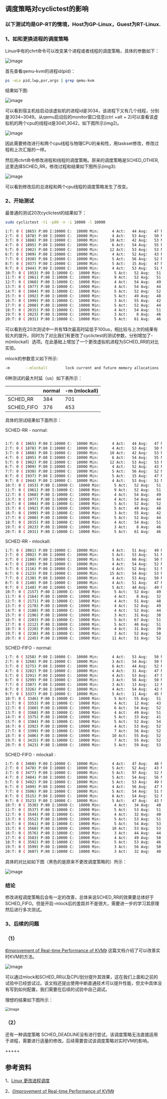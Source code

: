 ## 调度策略对cyclictest的影响

### 以下测试均是GP-RT的情境，Host为GP-Linux，Guest为RT-Linux.

### 1、如和更换进程的调度策略

Linux中有的chrt命令可以改变某个进程或者线程的调度策略，具体的参数如下：

![image](images/chrt_wiki.png)



首先查看qemu-kvm的进程id(pid)：

```bash
ps -eLo pid,lwp,psr,args | grep qemu-kvm
```

结果如下图:

![image](images/img1.png)



可以看到宿主机给启动该虚拟机的进程id是3034，该进程下又有几个线程，分别是3034~3049。从qemu启动后的monitor窗口信息(ctrl +alt + 2)可以查看该虚拟机的两个cpu的线程id是3041,3042，如下图所示(img2)。

![image](images/img2.png)

因此需要修改进行和两个cpu线程与物理CPU的亲和性，用taskset修改，修改过程和上次汇报的一样。

然后用chrt命令修改进程和线程的调度策略。原来的调度策略是SCHED_OTHER,这里选择SCHED_RR，修改过程和结果如下图所示(img3):

![image](images/img3.png)



可以看到修改后的总进程和两个cpu线程的调度策略发生了改变。



### 2、开始测试

最普通的测试20次cyclictest的结果如下：

```bash
sudo cyclictest -t1 -p80 -n -i 10000 -l 10000
```

```bash
1:T: 0 ( 1865) P:80 I:10000 C:  10000 Min:      4 Act:   44 Avg:   47 Max:     165
2:T: 0 ( 1878) P:80 I:10000 C:  10000 Min:      4 Act:   53 Avg:   50 Max:     163
3:T: 0 ( 1888) P:80 I:10000 C:  10000 Min:     10 Act:   42 Avg:   53 Max:     207
4:T: 0 ( 1895) P:80 I:10000 C:  10000 Min:      6 Act:   54 Avg:   55 Max:     386
5:T: 0 ( 1902) P:80 I:10000 C:  10000 Min:     12 Act:   53 Avg:   53 Max:     114
6:T: 0 ( 1909) P:80 I:10000 C:  10000 Min:      4 Act:   52 Avg:   43 Max:      83
7:T: 0 ( 1930) P:80 I:10000 C:  10000 Min:      5 Act:   56 Avg:   52 Max:      83
8:T: 0 ( 1937) P:80 I:10000 C:  10000 Min:      5 Act:   15 Avg:   47 Max:     100
9:T: 0 ( 1944) P:80 I:10000 C:  10000 Min:      4 Act:   53 Avg:   51 Max:      86
10:T: 0 ( 1953) P:80 I:10000 C:  10000 Min:      5 Act:   52 Avg:   51 Max:      97
11:T: 0 ( 1961) P:80 I:10000 C:  10000 Min:      9 Act:   52 Avg:   51 Max:      77
12:T: 0 ( 1968) P:80 I:10000 C:  10000 Min:      4 Act:   54 Avg:   49 Max:      71
13:T: 0 ( 1977) P:80 I:10000 C:  10000 Min:      4 Act:   54 Avg:   44 Max:      75
14:T: 0 ( 1984) P:80 I:10000 C:  10000 Min:      5 Act:   52 Avg:   52 Max:      85
15:T: 0 ( 1992) P:80 I:10000 C:  10000 Min:      5 Act:   49 Avg:   48 Max:      87
16:T: 0 ( 1999) P:80 I:10000 C:  10000 Min:      3 Act:   55 Avg:   42 Max:      73
17:T: 0 ( 2008) P:80 I:10000 C:  10000 Min:      5 Act:   52 Avg:   44 Max:      84
18:T: 0 ( 2015) P:80 I:10000 C:  10000 Min:      4 Act:   54 Avg:   51 Max:      91
19:T: 0 ( 2023) P:80 I:10000 C:  10000 Min:      3 Act:    8 Avg:   46 Max:     199
20:T: 0 ( 2031) P:80 I:10000 C:  10000 Min:      5 Act:   61 Avg:   46 Max:     170

```

可以看到在20次测试中一共有<b>13</b>次最高时延低于100us，相比较与上次的结果有较大的提升。同时为了对比我们有更改了cyclictest的测试参数，分别增加了-m(mlockall）选项。在此基础上增加了一个更改虚拟机进程为SCHED_RR的对比实验。

mlock的参数意义如下所示:

```bash
-m       --mlockall        lock current and future memory allocations
```





6种测试的最大时延（us）如下表所示：

|      | normal | -m (mlockall) |
| ---- | ---------------- | ---- |
| SCHED_RR | 384    | 701 |
| SCHED_FIFO | 376    | 453 |

具体的测试结果如下面所示：

SCHED-RR - normal:

```bash

1:T: 0 ( 1865) P:80 I:10000 C:  10000 Min:      4 Act:   44 Avg:   47 Max:     165
2:T: 0 ( 1878) P:80 I:10000 C:  10000 Min:      4 Act:   53 Avg:   50 Max:     163
3:T: 0 ( 1888) P:80 I:10000 C:  10000 Min:     10 Act:   42 Avg:   53 Max:     207
4:T: 0 ( 1895) P:80 I:10000 C:  10000 Min:      6 Act:   54 Avg:   55 Max:     386
5:T: 0 ( 1902) P:80 I:10000 C:  10000 Min:     12 Act:   53 Avg:   53 Max:     114
6:T: 0 ( 1909) P:80 I:10000 C:  10000 Min:      4 Act:   52 Avg:   43 Max:      83
7:T: 0 ( 1930) P:80 I:10000 C:  10000 Min:      5 Act:   56 Avg:   52 Max:      83
8:T: 0 ( 1937) P:80 I:10000 C:  10000 Min:      5 Act:   15 Avg:   47 Max:     100
9:T: 0 ( 1944) P:80 I:10000 C:  10000 Min:      4 Act:   53 Avg:   51 Max:      86
10:T: 0 ( 1953) P:80 I:10000 C:  10000 Min:      5 Act:   52 Avg:   51 Max:      97
11:T: 0 ( 1961) P:80 I:10000 C:  10000 Min:      9 Act:   52 Avg:   51 Max:      77
12:T: 0 ( 1968) P:80 I:10000 C:  10000 Min:      4 Act:   54 Avg:   49 Max:      71
13:T: 0 ( 1977) P:80 I:10000 C:  10000 Min:      4 Act:   54 Avg:   44 Max:      75
14:T: 0 ( 1984) P:80 I:10000 C:  10000 Min:      5 Act:   52 Avg:   52 Max:      85
15:T: 0 ( 1992) P:80 I:10000 C:  10000 Min:      5 Act:   49 Avg:   48 Max:      87
16:T: 0 ( 1999) P:80 I:10000 C:  10000 Min:      3 Act:   55 Avg:   42 Max:      73
17:T: 0 ( 2008) P:80 I:10000 C:  10000 Min:      5 Act:   52 Avg:   44 Max:      84
18:T: 0 ( 2015) P:80 I:10000 C:  10000 Min:      4 Act:   54 Avg:   51 Max:      91
19:T: 0 ( 2023) P:80 I:10000 C:  10000 Min:      3 Act:    8 Avg:   46 Max:     199
20:T: 0 ( 2031) P:80 I:10000 C:  10000 Min:      5 Act:   61 Avg:   46 Max:     170

```

SCHED-RR - mlockall:

```bash
1:T: 0 ( 2081) P:80 I:10000 C:  10000 Min:      4 Act:   51 Avg:   49 Max:     285
2:T: 0 ( 2092) P:80 I:10000 C:  10000 Min:      5 Act:   53 Avg:   51 Max:     213
3:T: 0 ( 2100) P:80 I:10000 C:  10000 Min:      5 Act:   66 Avg:   50 Max:     279
4:T: 0 ( 2109) P:80 I:10000 C:  10000 Min:      4 Act:   54 Avg:   52 Max:     701
5:T: 0 ( 2116) P:80 I:10000 C:  10000 Min:      4 Act:   52 Avg:   51 Max:      69
6:T: 0 ( 2123) P:80 I:10000 C:  10000 Min:     15 Act:   54 Avg:   53 Max:      85
7:T: 0 ( 2130) P:80 I:10000 C:  10000 Min:      4 Act:   53 Avg:   50 Max:     125
8:T: 0 ( 2140) P:80 I:10000 C:  10000 Min:      4 Act:   51 Avg:   47 Max:      87
9:T: 0 ( 2148) P:80 I:10000 C:  10000 Min:      5 Act:   44 Avg:   49 Max:      64
10:T: 0 ( 2157) P:80 I:10000 C:  10000 Min:      5 Act:   52 Avg:   49 Max:      87
11:T: 0 ( 2164) P:80 I:10000 C:  10000 Min:      4 Act:    8 Avg:   32 Max:      72
12:T: 0 ( 2171) P:80 I:10000 C:  10000 Min:      4 Act:   51 Avg:   48 Max:      89
13:T: 0 ( 2178) P:80 I:10000 C:  10000 Min:      4 Act:   52 Avg:   49 Max:      68
14:T: 0 ( 2188) P:80 I:10000 C:  10000 Min:      4 Act:   52 Avg:   44 Max:      83
15:T: 0 ( 2196) P:80 I:10000 C:  10000 Min:      3 Act:   31 Avg:   38 Max:      90
16:T: 0 ( 2203) P:80 I:10000 C:  10000 Min:      5 Act:   67 Avg:   51 Max:      75
17:T: 0 ( 2212) P:80 I:10000 C:  10000 Min:      5 Act:   46 Avg:   51 Max:     100
18:T: 0 ( 2220) P:80 I:10000 C:  10000 Min:      4 Act:   31 Avg:   39 Max:      75
19:T: 0 ( 2238) P:80 I:10000 C:  10000 Min:      3 Act:   52 Avg:   50 Max:      87
20:T: 0 ( 2245) P:80 I:10000 C:  10000 Min:     11 Act:   51 Avg:   52 Max:     152
```

SCHED-FIFO - normal:

```bash
1:T: 0 ( 3258) P:80 I:10000 C:  10000 Min:      4 Act:   53 Avg:   50 Max:      91
2:T: 0 ( 3268) P:80 I:10000 C:  10000 Min:      3 Act:   54 Avg:   50 Max:     124
3:T: 0 ( 3275) P:80 I:10000 C:  10000 Min:      6 Act:   44 Avg:   52 Max:      95
4:T: 0 ( 3282) P:80 I:10000 C:  10000 Min:      4 Act:   31 Avg:   47 Max:     376
5:T: 0 ( 3291) P:80 I:10000 C:  10000 Min:      4 Act:   53 Avg:   47 Max:      90
6:T: 0 ( 3299) P:80 I:10000 C:  10000 Min:      3 Act:   56 Avg:   50 Max:     120
7:T: 0 ( 3307) P:80 I:10000 C:  10000 Min:      3 Act:   13 Avg:   12 Max:      93
8:T: 0 ( 3326) P:80 I:10000 C:  10000 Min:      4 Act:   54 Avg:   42 Max:     346
9:T: 0 ( 3337) P:80 I:10000 C:  10000 Min:      5 Act:   11 Avg:   45 Max:     108
10:T: 0 ( 3346) P:80 I:10000 C:  10000 Min:      5 Act:   55 Avg:   51 Max:      87
11:T: 0 ( 3353) P:80 I:10000 C:  10000 Min:      4 Act:   12 Avg:   43 Max:     111
12:T: 0 ( 3360) P:80 I:10000 C:  10000 Min:      6 Act:   54 Avg:   52 Max:     295
13:T: 0 ( 3368) P:80 I:10000 C:  10000 Min:      4 Act:   49 Avg:   51 Max:     177
14:T: 0 ( 3375) P:80 I:10000 C:  10000 Min:      5 Act:   33 Avg:   41 Max:      88
15:T: 0 ( 3384) P:80 I:10000 C:  10000 Min:      5 Act:   52 Avg:   54 Max:     334
16:T: 0 ( 3392) P:80 I:10000 C:  10000 Min:      4 Act:   53 Avg:   52 Max:      90
17:T: 0 ( 3399) P:80 I:10000 C:  10000 Min:      7 Act:   56 Avg:   52 Max:      85
18:T: 0 ( 3406) P:80 I:10000 C:  10000 Min:     10 Act:   55 Avg:   52 Max:     151
19:T: 0 ( 3415) P:80 I:10000 C:  10000 Min:      7 Act:   55 Avg:   52 Max:      85
20:T: 0 ( 3423) P:80 I:10000 C:  10000 Min:      5 Act:   59 Avg:   53 Max:      90
```

SCHED-FIFO - mlockall	:

```bash
1:T: 0 ( 3460) P:80 I:10000 C:  10000 Min:      4 Act:   47 Avg:   48 Max:     157
2:T: 0 ( 3470) P:80 I:10000 C:  10000 Min:      5 Act:   52 Avg:   43 Max:     187
3:T: 0 ( 3477) P:80 I:10000 C:  10000 Min:      5 Act:   97 Avg:   52 Max:     220
4:T: 0 ( 3484) P:80 I:10000 C:  10000 Min:      5 Act:   54 Avg:   56 Max:     453
5:T: 0 ( 3492) P:80 I:10000 C:  10000 Min:      5 Act:   53 Avg:   49 Max:     106
6:T: 0 ( 3499) P:80 I:10000 C:  10000 Min:      4 Act:   56 Avg:   47 Max:      88
7:T: 0 ( 3506) P:80 I:10000 C:  10000 Min:      5 Act:   54 Avg:   51 Max:      89
8:T: 0 ( 3515) P:80 I:10000 C:  10000 Min:      6 Act:   54 Avg:   52 Max:      91
9:T: 0 ( 3523) P:80 I:10000 C:  10000 Min:      5 Act:   47 Avg:   43 Max:     103
10:T: 0 ( 3530) P:80 I:10000 C:  10000 Min:      4 Act:   34 Avg:   40 Max:     119
11:T: 0 ( 3537) P:80 I:10000 C:  10000 Min:      5 Act:   53 Avg:   51 Max:      88
12:T: 0 ( 3544) P:80 I:10000 C:  10000 Min:      4 Act:   32 Avg:   40 Max:     267
13:T: 0 ( 3552) P:80 I:10000 C:  10000 Min:      5 Act:   53 Avg:   51 Max:     177
14:T: 0 ( 3561) P:80 I:10000 C:  10000 Min:      5 Act:   54 Avg:   53 Max:      87
15:T: 0 ( 3568) P:80 I:10000 C:  10000 Min:     10 Act:   53 Avg:   53 Max:     291
16:T: 0 ( 3576) P:80 I:10000 C:  10000 Min:      3 Act:   44 Avg:   44 Max:     107
17:T: 0 ( 3583) P:80 I:10000 C:  10000 Min:      4 Act:   49 Avg:   50 Max:     114
18:T: 0 ( 3592) P:80 I:10000 C:  10000 Min:      5 Act:   53 Avg:   46 Max:     233
19:T: 0 ( 3599) P:80 I:10000 C:  10000 Min:      3 Act:   56 Avg:   50 Max:     102
20:T: 0 ( 3607) P:80 I:10000 C:  10000 Min:      3 Act:   32 Avg:   40 Max:     176

```



具体的对比如如下图（黑色的是原来不更改调度策略的）所示：

![image](images/compare2.png)



### 结论

修改进程调度策略后会有一定的改善，总体来说SCHED_RR的效果要总体好于SCHED_FIFO。但是开启-mlock后的差距并不是很大，需要进一步的学习其原理然后进行多次测试。





### 3、后续的问题

### （1）

[《Improvement of Real-time Performance of KVM》](https://github.com/xjtulab/kvm-stuff/blob/master/docs/reports/lcna_co2012_sekiyama.pdf) 这篇文档介绍了可以改善实时KVM的方法。

![image](images/guide.png)



可以通过mlock和SCHED_RR以及CPU划分提升其效果，这在我们上面和之前的试验中已经尝试过。该文档还提出使用中断直通技术可以提升性能，但文中具体没有写到如何配置，我们需要在后续的试验中自己调试。

理想的结果如下图所示：

<img src="images/target_result.png" alt="image" style="zoom:80%;" />



### （2）

还有一种调度策略 SCHED_DEADLINE没有进行尝试，该调度策略无法直接适用于进程，需要进行适量的修改。后续需要尝试该调度策略对实时VM的影响。




+++++



## 参考资料

1、[Linux 更改进程调度](https://blog.csdn.net/flyfish1986/article/details/82225937)

2、[《Improvement of Real-time Performance of KVM》](https://github.com/xjtulab/kvm-stuff/blob/master/docs/reports/lcna_co2012_sekiyama.pdf) 